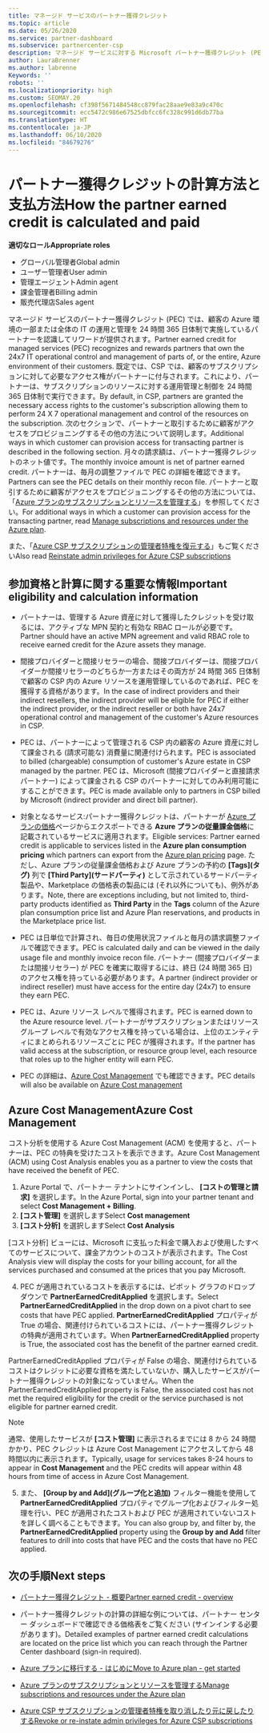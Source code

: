 ```yaml
---
title: マネージド サービスのパートナー獲得クレジット
ms.topic: article
ms.date: 05/26/2020
ms.service: partner-dashboard
ms.subservice: partnercenter-csp
description: マネージド サービスに対する Microsoft パートナー獲得クレジット (PEC) の計算および支払方法と、お客様が適格であることを確認する方法について説明します。
author: LauraBrenner
ms.author: labrenne
Keywords: ''
robots: ''
ms.localizationpriority: high
ms.custom: SEOMAY.20
ms.openlocfilehash: cf398f5671484548cc879fac28aae9e83a9c470c
ms.sourcegitcommit: ecc5472c986e67525dbfcc6fc328c991d6db77ba
ms.translationtype: HT
ms.contentlocale: ja-JP
ms.lasthandoff: 06/10/2020
ms.locfileid: "84679276"
---
```

# <a name="how-the-partner-earned-credit-is-calculated-and-paid"></a><span data-ttu-id="b7404-103">パートナー獲得クレジットの計算方法と支払方法</span><span class="sxs-lookup"><span data-stu-id="b7404-103">How the partner earned credit is calculated and paid</span></span>

<span data-ttu-id="b7404-104">**適切なロール**</span><span class="sxs-lookup"><span data-stu-id="b7404-104">**Appropriate roles**</span></span>

- <span data-ttu-id="b7404-105">グローバル管理者</span><span class="sxs-lookup"><span data-stu-id="b7404-105">Global admin</span></span>
- <span data-ttu-id="b7404-106">ユーザー管理者</span><span class="sxs-lookup"><span data-stu-id="b7404-106">User admin</span></span>
- <span data-ttu-id="b7404-107">管理エージェント</span><span class="sxs-lookup"><span data-stu-id="b7404-107">Admin agent</span></span>
- <span data-ttu-id="b7404-108">課金管理者</span><span class="sxs-lookup"><span data-stu-id="b7404-108">Billing admin</span></span>
- <span data-ttu-id="b7404-109">販売代理店</span><span class="sxs-lookup"><span data-stu-id="b7404-109">Sales agent</span></span>

<span data-ttu-id="b7404-110">マネージド サービスのパートナー獲得クレジット (PEC) では、顧客の Azure 環境の一部または全体の IT の運用と管理を 24 時間 365 日体制で実施しているパートナーを認識してリワードが提供されます。</span><span class="sxs-lookup"><span data-stu-id="b7404-110">Partner earned credit for managed services (PEC) recognizes and rewards partners that own the 24x7 IT operational control and management of parts of, or the entire, Azure environment of their customers.</span></span> <span data-ttu-id="b7404-111">既定では、CSP では、顧客のサブスクリプションに対して必要なアクセス権がパートナーに付与されます。これにより、パートナーは、サブスクリプションのリソースに対する運用管理と制御を 24 時間 365 日体制で実行できます。</span><span class="sxs-lookup"><span data-stu-id="b7404-111">By default, in CSP, partners are granted the necessary access rights to the customer's subscription allowing them to perform 24 X 7 operational management and control of the resources on the subscription.</span></span> <span data-ttu-id="b7404-112">次のセクションで、パートナーと取引するために顧客がアクセスをプロビジョニングするその他の方法について説明します。</span><span class="sxs-lookup"><span data-stu-id="b7404-112">Additional ways in which customer can provision access for transacting partner is described in the following section.</span></span> <span data-ttu-id="b7404-113">月々の請求額は、パートナー獲得クレジットのネット値です。</span><span class="sxs-lookup"><span data-stu-id="b7404-113">The monthly invoice amount is net of partner earned credit.</span></span> <span data-ttu-id="b7404-114">パートナーは、毎月の調整ファイルで PEC の詳細を確認できます。</span><span class="sxs-lookup"><span data-stu-id="b7404-114">Partners can see the PEC details on their monthly recon file.</span></span> <span data-ttu-id="b7404-115">パートナーと取引するために顧客がアクセスをプロビジョニングするその他の方法については、「[Azure プランのサブスクリプションとリソースを管理する](azure-plan-manage.md)」を参照してください。</span><span class="sxs-lookup"><span data-stu-id="b7404-115">For additional ways in which a customer can provision access for the transacting partner, read [Manage subscriptions and resources under the Azure plan](azure-plan-manage.md).</span></span>

<span data-ttu-id="b7404-116">また、「[Azure CSP サブスクリプションの管理者特権を復元する](revoke-reinstate-csp.md)」もご覧ください</span><span class="sxs-lookup"><span data-stu-id="b7404-116">Also read [Reinstate admin privileges for Azure CSP subscriptions](revoke-reinstate-csp.md)</span></span>

## <a name="important-eligibility-and-calculation-information"></a><span data-ttu-id="b7404-117">参加資格と計算に関する重要な情報</span><span class="sxs-lookup"><span data-stu-id="b7404-117">Important eligibility and calculation information</span></span>

- <span data-ttu-id="b7404-118">パートナーは、管理する Azure 資産に対して獲得したクレジットを受け取るには、アクティブな MPN 契約と有効な RBAC ロールが必要です。</span><span class="sxs-lookup"><span data-stu-id="b7404-118">Partner should have an active MPN agreement and valid RBAC role to receive earned credit for the Azure assets they manage.</span></span> 

- <span data-ttu-id="b7404-119">間接プロバイダーと間接リセラーの場合、間接プロバイダーは、間接プロバイダーか間接リセラーのどちらか一方またはその両方が 24 時間 365 日体制で顧客の CSP 内の Azure リソースを運用管理しているのであれば、PEC を獲得する資格があります。</span><span class="sxs-lookup"><span data-stu-id="b7404-119">In the case of indirect providers and their indirect resellers, the indirect provider will be eligible for PEC if either the indirect provider, or the indirect reseller or both have 24x7 operational control and management of the customer's Azure resources in CSP.</span></span>

- <span data-ttu-id="b7404-120">PEC は、パートナーによって管理される CSP 内の顧客の Azure 資産に対して課金される (請求可能な) 消費量に関連付けられます。</span><span class="sxs-lookup"><span data-stu-id="b7404-120">PEC is associated to billed (chargeable) consumption of customer's Azure estate in CSP managed by the partner.</span></span> <span data-ttu-id="b7404-121">PEC は、Microsoft (間接プロバイダーと直接請求パートナー) によって課金される CSP のパートナーに対してのみ利用可能にすることができます。</span><span class="sxs-lookup"><span data-stu-id="b7404-121">PEC is made available only to partners in CSP billed by Microsoft (indirect provider and direct bill partner).</span></span> 

- <span data-ttu-id="b7404-122">対象となるサービス:パートナー獲得クレジットは、パートナーが [Azure プランの価格](https://partner.microsoft.com/commerce/sales)ページからエクスポートできる **Azure プランの従量課金価格**に記載されているサービスに適用されます。</span><span class="sxs-lookup"><span data-stu-id="b7404-122">Eligible services: Partner earned credit is applicable to services listed in the **Azure plan consumption pricing** which partners can export from the [Azure plan pricing](https://partner.microsoft.com/commerce/sales) page.</span></span> <span data-ttu-id="b7404-123">ただし、Azure プランの従量課金価格および Azure プランの予約の **[Tags]\(タグ\)** 列で **[Third Party]\(サードパーティ\)** として示されているサードパーティ製品や、Marketplace の価格表の製品には (それ以外についても)、例外があります。</span><span class="sxs-lookup"><span data-stu-id="b7404-123">Note, there are exceptions including, but not limited to, third-party products identified as **Third Party** in  the **Tags** column of the Azure plan consumption price list and Azure Plan reservations, and products in the Marketplace price list.</span></span>

- <span data-ttu-id="b7404-124">PEC は日単位で計算され、毎日の使用状況ファイルと毎月の請求調整ファイルで確認できます。</span><span class="sxs-lookup"><span data-stu-id="b7404-124">PEC is calculated daily and can be viewed in the daily usage file and monthly invoice recon file.</span></span> <span data-ttu-id="b7404-125">パートナー (間接プロバイダーまたは間接リセラー) が PEC を確実に取得するには、終日 (24 時間 365 日) のアクセス権を持っている必要があります。</span><span class="sxs-lookup"><span data-stu-id="b7404-125">A partner (indirect provider or indirect reseller) must have access for the entire day (24x7) to ensure they earn PEC.</span></span>  

- <span data-ttu-id="b7404-126">PEC は、Azure リソース レベルで獲得されます。</span><span class="sxs-lookup"><span data-stu-id="b7404-126">PEC is earned down to the Azure resource level.</span></span> <span data-ttu-id="b7404-127">パートナーがサブスクリプションまたはリソース グループ レベルで有効なアクセス権を持っている場合は、上位のエンティティにまとめられるリソースごとに PEC が獲得されます。</span><span class="sxs-lookup"><span data-stu-id="b7404-127">If the partner has valid access at the subscription, or resource group level, each resource that roles up to the higher entity will earn PEC.</span></span>  

- <span data-ttu-id="b7404-128">PEC の詳細は、[Azure Cost Management](https://go.microsoft.com/fwlink/?linkid=2106482) でも確認できます。</span><span class="sxs-lookup"><span data-stu-id="b7404-128">PEC details will also be available on [Azure Cost management](https://go.microsoft.com/fwlink/?linkid=2106482)</span></span>

## <a name="azure-cost-management"></a><span data-ttu-id="b7404-129">Azure Cost Management</span><span class="sxs-lookup"><span data-stu-id="b7404-129">Azure Cost Management</span></span>

 <span data-ttu-id="b7404-130">コスト分析を使用する Azure Cost Management (ACM) を使用すると、パートナーは、PEC の特典を受けたコストを表示できます。</span><span class="sxs-lookup"><span data-stu-id="b7404-130">Azure Cost Management (ACM) using Cost Analysis enables you as a partner to view the costs that have received the benefit of PEC.</span></span>  

1. <span data-ttu-id="b7404-131">Azure Portal で、パートナー テナントにサインインし、 **[コストの管理と請求]** を選択します。</span><span class="sxs-lookup"><span data-stu-id="b7404-131">In the Azure Portal, sign into your partner tenant and select **Cost Management + Billing**.</span></span>
2.  <span data-ttu-id="b7404-132">**[コスト管理]** を選択します</span><span class="sxs-lookup"><span data-stu-id="b7404-132">Select **Cost management**</span></span>
3.  <span data-ttu-id="b7404-133">**[コスト分析]** を選択します</span><span class="sxs-lookup"><span data-stu-id="b7404-133">Select **Cost Analysis**</span></span>

<span data-ttu-id="b7404-134">[コスト分析] ビューには、Microsoft に支払った料金で購入および使用したすべてのサービスについて、課金アカウントのコストが表示されます。</span><span class="sxs-lookup"><span data-stu-id="b7404-134">The Cost Analysis view will display the costs for your billing account, for all the services purchased and consumed at the prices that you pay Microsoft.</span></span>

4.  <span data-ttu-id="b7404-135">PEC が適用されているコストを表示するには、ピボット グラフのドロップダウンで **PartnerEarnedCreditApplied** を選択します。</span><span class="sxs-lookup"><span data-stu-id="b7404-135">Select **PartnerEarnedCreditApplied** in the drop down on a pivot chart to see costs that have PEC applied.</span></span> <span data-ttu-id="b7404-136">**PartnerEarnedCreditApplied** プロパティが True の場合、関連付けられているコストには、パートナー獲得クレジットの特典が適用されています。</span><span class="sxs-lookup"><span data-stu-id="b7404-136">When **PartnerEarnedCreditApplied** property is True, the associated cost has the benefit of the partner earned credit.</span></span> 

<span data-ttu-id="b7404-137">PartnerEarnedCreditApplied プロパティが False の場合、関連付けられているコストはクレジットに必要な資格を満たしていないか、購入したサービスがパートナー獲得クレジットの対象になっていません。</span><span class="sxs-lookup"><span data-stu-id="b7404-137">When the PartnerEarnedCreditApplied property is False, the associated cost has not met the required eligibility for the credit or the service purchased is not eligible for partner earned credit.</span></span>

>[!NOTE] 
><span data-ttu-id="b7404-138">通常、使用したサービスが **[コスト管理]** に表示されるまでには 8 から 24 時間かかり、PEC クレジットは Azure Cost Management にアクセスしてから 48 時間以内に表示されます。</span><span class="sxs-lookup"><span data-stu-id="b7404-138">Typically, usage for services takes 8-24 hours to appear in **Cost Management** and the PEC credits will appear within 48 hours from time of access in Azure Cost Management.</span></span>

5. <span data-ttu-id="b7404-139">また、 **[Group by and Add]\(グループ化と追加\)** フィルター機能を使用して **PartnerEarnedCreditApplied** プロパティでグループ化およびフィルター処理を行い、PEC が適用されたコストおよび PEC が適用されていないコストを詳しく調べることもできます。</span><span class="sxs-lookup"><span data-stu-id="b7404-139">You can also group by, and filter by, the **PartnerEarnedCreditApplied** property using the **Group by and Add** filter features to drill into costs that have PEC and the costs that have no PEC applied.</span></span>

## <a name="next-steps"></a><span data-ttu-id="b7404-140">次の手順</span><span class="sxs-lookup"><span data-stu-id="b7404-140">Next steps</span></span>

- [<span data-ttu-id="b7404-141">パートナー獲得クレジット - 概要</span><span class="sxs-lookup"><span data-stu-id="b7404-141">Partner earned credit - overview</span></span>](partner-earned-credit.md)

- <span data-ttu-id="b7404-142">パートナー獲得クレジットの計算の詳細な例については、パートナー センター ダッシュボードで確認できる価格表をご覧ください (サインインする必要があります)。</span><span class="sxs-lookup"><span data-stu-id="b7404-142">Detailed examples of partner earned credit calculations are located on the price list which you can reach through the Partner Center dashboard (sign-in required).</span></span>

- [<span data-ttu-id="b7404-143">Azure プランに移行する - はじめに</span><span class="sxs-lookup"><span data-stu-id="b7404-143">Move to Azure plan - get started</span></span>](azure-plan-get-started.md)

- [<span data-ttu-id="b7404-144">Azure プランのサブスクリプションとリソースを管理する</span><span class="sxs-lookup"><span data-stu-id="b7404-144">Manage subscriptions and resources under the Azure plan</span></span>](azure-plan-manage.md)

- [<span data-ttu-id="b7404-145">Azure CSP サブスクリプションの管理者特権を取り消したり元に戻したりする</span><span class="sxs-lookup"><span data-stu-id="b7404-145">Revoke or re-instate admin privileges for Azure CSP subscriptions  </span></span>](revoke-reinstate-csp.md)

